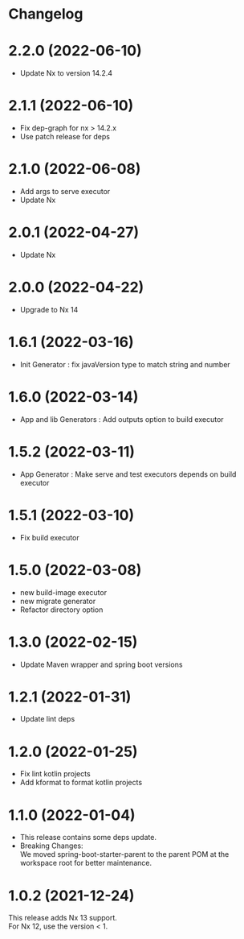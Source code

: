# Changelog

# 2.2.0 (2022-06-10)

- Update Nx to version 14.2.4

# 2.1.1 (2022-06-10)

- Fix dep-graph for nx > 14.2.x
- Use patch release for deps

# 2.1.0 (2022-06-08)

- Add args to serve executor
- Update Nx

# 2.0.1 (2022-04-27)

- Update Nx

# 2.0.0 (2022-04-22)

- Upgrade to Nx 14

# 1.6.1 (2022-03-16)

- Init Generator : fix javaVersion type to match string and number

# 1.6.0 (2022-03-14)

- App and lib Generators : Add outputs option to build executor

# 1.5.2 (2022-03-11)

- App Generator : Make serve and test executors depends on build executor

# 1.5.1 (2022-03-10)

- Fix build executor

# 1.5.0 (2022-03-08)

- new build-image executor
- new migrate generator
- Refactor directory option

# 1.3.0 (2022-02-15)

- Update Maven wrapper and spring boot versions

# 1.2.1 (2022-01-31)

- Update lint deps

# 1.2.0 (2022-01-25)

- Fix lint kotlin projects
- Add kformat to format kotlin projects

# 1.1.0 (2022-01-04)

- This release contains some deps update.
- Breaking Changes:  
  We moved spring-boot-starter-parent to the parent POM at the workspace root for better maintenance.

# 1.0.2 (2021-12-24)

This release adds Nx 13 support.  
For Nx 12, use the version < 1.
